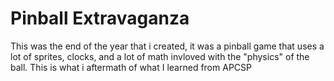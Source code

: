 # Pinball Extravaganza

This was the end of the year that i created,  it was a pinball game that uses a lot of sprites, clocks, and a lot of math invloved with the "physics" of the ball. This is what i aftermath of what I learned from APCSP
